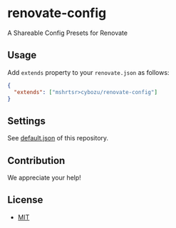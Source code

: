 # renovate-config

A Shareable Config Presets for Renovate

## Usage

Add `extends` property to your `renovate.json` as follows:

```json
{
  "extends": ["mshrtsr>cybozu/renovate-config"]
}
```

## Settings

See [default.json](default.json) of this repository.

## Contribution

We appreciate your help!

## License

- [MIT](LICENSE)

